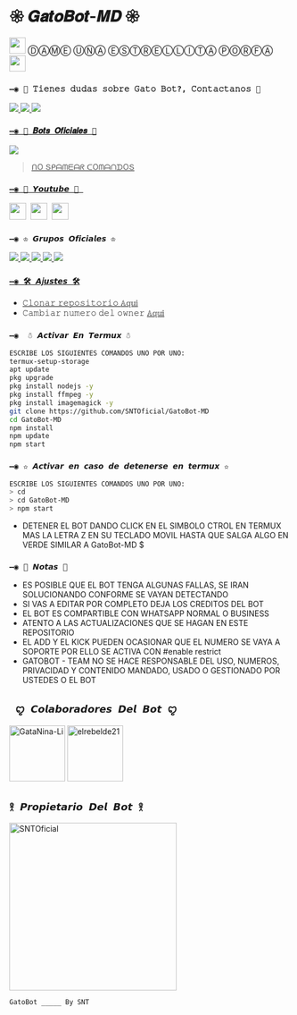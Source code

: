 
# 𑁍 𝑮𝒂𝒕𝒐𝑩𝒐𝒕-𝑴𝑫 𑁍
<img src="https://i.gifer.com/origin/84/84b7d7e62befb51f831bc0ed938c8742.gif" width="29px"> Ⓓ︎Ⓐ︎Ⓜ︎Ⓔ︎ Ⓤ︎Ⓝ︎Ⓐ︎ Ⓔ︎Ⓢ︎Ⓣ︎Ⓡ︎Ⓔ︎Ⓛ︎Ⓛ︎Ⓘ︎Ⓣ︎Ⓐ︎ Ⓟ︎Ⓞ︎Ⓡ︎Ⓕ︎Ⓐ︎ <img src="https://i.gifer.com/origin/84/84b7d7e62befb51f831bc0ed938c8742.gif" width="29px">

### `—◉ 👑 𝚃𝚒𝚎𝚗𝚎𝚜 𝚍𝚞𝚍𝚊𝚜 𝚜𝚘𝚋𝚛𝚎 𝙶𝚊𝚝𝚘 𝙱𝚘𝚝?, 𝙲𝚘𝚗𝚝𝚊𝚌𝚝𝚊𝚗𝚘𝚜 👑`
<a href="https://api.whatsapp.com/send/?phone=595983186566&text&type=phone_number&app_absent=0" target="blank"><img src="https://img.shields.io/badge/❥︎𝑆𝑁𝑇-𝐶𝑟𝑒𝑎𝑑𝑜𝑟-25D366?style=for-the-badge&logo=whatsapp&logoColor=white" />
 <a href="https://instagram.com/gata_dios?igshid=YmMyMTA2M2Y=" target="green"><img src="https://img.shields.io/badge/❥︎𝐺𝑎𝑡𝑎𝐷𝑖𝑜𝑠-𝐶𝑜𝑙𝑎𝑏1 -25D366?style=for-the-badge&logo=instagram&logoColor=pink" />
  <a href="https://api.whatsapp.com/send/?phone=5492266466080&text&type=phone_number&app_absent=0" target="blank"><img src="https://img.shields.io/badge/❥︎𝐸𝑙𝑅𝑒𝑏𝑒𝑙𝑑𝑒-𝐶𝑜𝑙𝑎𝑏2-25D366?style=for-the-badge&logo=whatsapp&logoColor=white" />

### `—◉ 👻 𝑩𝒐𝒕𝒔 𝑶𝒇𝒊𝒄𝒊𝒂𝒍𝒆𝒔 👻`

<a href="https://api.whatsapp.com/send/?phone=52199349&text&type=phone_number&app_absent=0" target="blank"><img src="https://img.shields.io/badge/❥︎BOT-OFICIAL.1-25D366?style=for-the-badge&logo=whatsapp&logoColor=white" />

 > ᑎO Տᑭᗩᗰᗴᗩᖇ ᑕOᗰᗩᑎᗪOՏ

### `—◉ 💠 𝙔𝙤𝙪𝙩𝙪𝙗𝙚 💠 `

<a href="https://www.youtube.com/@Gato-Bot"><img height="30" src="https://img.shields.io/badge/ఌ︎GatoBot-FF0000?style=for-the-badge&logo=youtube&logoColor=white"></a>&nbsp;&nbsp;<a href="https://www.youtube.com/@Gato-Bot"><a href="https://youtube.com/@gatadios"><img height="30" src="https://img.shields.io/badge/ఌ︎GataBot-FF0000?style=for-the-badge&logo=youtube&logoColor=white"></a>&nbsp;&nbsp;<a href="https://www.youtube.com/@TheLoliBot-MD"><img height="30" src="https://img.shields.io/badge/ఌ︎The Loli Bot-FF0000?style=for-the-badge&logo=youtube&logoColor=white"></a>&nbsp;&nbsp;


### `—◉ ♔︎ 𝙂𝙧𝙪𝙥𝙤𝙨 𝙊𝙛𝙞𝙘𝙞𝙖𝙡𝙚𝙨 ♔︎`
<a href="https://chat.whatsapp.com/I1vjFTvfZQbJI4aw0Vj5dk" target="blank"><img src="https://img.shields.io/badge/1- 𝙶𝚛𝚞𝚙𝚘 𝙾𝚏𝚒𝚌𝚒𝚊𝚕 -25D366?style=for-the-badge&logo=WhatsApp&logoColor=green" />
 <a href="https://chat.whatsapp.com/CntRn9MHu6oI29HWU6tVrC" target="blank"><img src="https://img.shields.io/badge/2- 𝙶𝚛𝚞𝚙𝚘 𝙾𝚏𝚒𝚌𝚒𝚊𝚕 -25D366?style=for-the-badge&logo=WhatsApp&logoColor=green" />
    <a href="https://chat.whatsapp.com/GxxpMawzPaW6MR0p2vH432" target="blank"><img src="https://img.shields.io/badge/3- 𝙶𝚛𝚞𝚙𝚘 𝙾𝚏𝚒𝚌𝚒𝚊𝚕 -25D366?style=for-the-badge&logo=WhatsApp&logoColor=green" />
        <a href="https://chat.whatsapp.com/Ko4zt9jzAmr23QVKZypvA5" target="blank"><img src="https://img.shields.io/badge/4- 𝙶𝚛𝚞𝚙𝚘 𝙾𝚏𝚒𝚌𝚒𝚊𝚕 -25D366?style=for-the-badge&logo=WhatsApp&logoColor=green" />
            <a href="https://chat.whatsapp.com/Ecqsehly8Ox2wElR2ccNh2" target="blank"><img src="https://img.shields.io/badge/5- 𝙶𝚛𝚞𝚙𝚘 𝙾𝚏𝚒𝚌𝚒𝚊𝚕 -25D366?style=for-the-badge&logo=WhatsApp&logoColor=green" />
 
### `—◉ 🛠️ 𝘼𝘫𝙪𝙨𝙩𝙚𝙨 🛠️`
- 𝙲𝚕𝚘𝚗𝚊𝚛 𝚛𝚎𝚙𝚘𝚜𝚒𝚝𝚘𝚛𝚒𝚘 [𝔸𝕢𝕦𝕚](https://github.com/SNTOficial/GatoBot-MD/fork)
- 𝙲𝚊𝚖𝚋𝚒𝚊𝚛 𝚗𝚞𝚖𝚎𝚛𝚘 𝚍𝚎𝚕 𝚘𝚠𝚗𝚎𝚛 [𝔸𝕢𝕦𝕚](https://github.com/SNTOficial/GatoBot-MD/blob/master/config.js)

### `—◉  ☃︎ 𝘼𝙘𝙩𝙞𝙫𝙖𝙧 𝙀𝙣 𝙏𝙚𝙧𝙢𝙪𝙭 ☃︎`
```bash
ESCRIBE LOS SIGUIENTES COMANDOS UNO POR UNO:
termux-setup-storage
apt update
pkg upgrade
pkg install nodejs -y
pkg install ffmpeg -y
pkg install imagemagick -y
git clone https://github.com/SNTOficial/GatoBot-MD
cd GatoBot-MD
npm install
npm update
npm start
```


### `—◉ ✫ 𝘼𝙘𝙩𝙞𝙫𝙖𝙧 𝙚𝙣 𝙘𝙖𝙨𝙤 𝙙𝙚 𝙙𝙚𝙩𝙚𝙣𝙚𝙧𝙨𝙚 𝙚𝙣 𝙩𝙚𝙧𝙢𝙪𝙭 ✫`
```bash
ESCRIBE LOS SIGUIENTES COMANDOS UNO POR UNO:
> cd 
> cd GatoBot-MD
> npm start
```


- DETENER EL BOT DANDO CLICK EN EL SIMBOLO CTROL EN TERMUX MAS LA LETRA Z EN SU TECLADO MOVIL HASTA QUE SALGA ALGO EN VERDE SIMILAR A GatoBot-MD $  



### `—◉ 📝 𝙉𝙤𝙩𝙖𝙨 📝`
- ES POSIBLE QUE EL BOT TENGA ALGUNAS FALLAS, SE IRAN SOLUCIONANDO CONFORME SE VAYAN DETECTANDO
- SI VAS A EDITAR POR COMPLETO DEJA LOS CREDITOS DEL BOT 
- EL BOT ES COMPARTIBLE CON WHATSAPP NORMAL O BUSINESS
- ATENTO A LAS ACTUALIZACIONES QUE SE HAGAN EN ESTE REPOSITORIO
- EL ADD Y EL KICK PUEDEN OCASIONAR QUE EL NUMERO SE VAYA A SOPORTE POR ELLO SE ACTIVA CON #enable restrict 
- GATOBOT - TEAM NO SE HACE RESPONSABLE DEL USO, NUMEROS, PRIVACIDAD Y CONTENIDO MANDADO, USADO O GESTIONADO POR USTEDES O EL BOT

## ` ꨄ︎ 𝘾𝙤𝙡𝙖𝙗𝙤𝙧𝙖𝙙𝙤𝙧𝙚𝙨 𝘿𝙚𝙡 𝘽𝙤𝙩 ꨄ︎` 
<a href="https://github.com/GataNina-Li"><img src="https://github.com/GataNina-Li.png" width="100" height="100" alt="GataNina-Li"/></a>
<a href="https://github.com/elrebelde21"><img src="https://github.com/elrebelde21.png" width="100" height="100" alt="elrebelde21"/></a>


## `𖨆 𝙋𝙧𝙤𝙥𝙞𝙚𝙩𝙖𝙧𝙞𝙤 𝘿𝙚𝙡 𝘽𝙤𝙩 𖨆` 

<a href="https://github.com/SNTOficial"><img src="https://github.com/SNTOficial.png" width="300" height="300" alt="SNTOficial"/></a>


`GatoBot _____ By SNT` 
```


